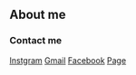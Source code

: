 ## About me
### Contact me
[Instgram](https://www.instagram.com/dizexrt/)
[Gmail](6431503044@lamduan.mfu.ac.th)
[Facebook](https://www.facebook.com/Eart.Pattarapon.2640/)
[Page](https://pattarapon044.github.io/pattarapon044/)

